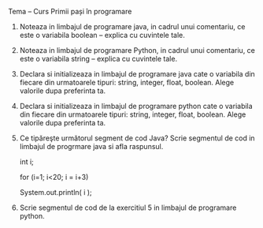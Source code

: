 Tema – Curs Primii pași în programare


1. Noteaza in limbajul de programare java, in cadrul unui comentariu, ce
   este o variabila boolean – explica cu cuvintele tale.
2. Noteaza in limbajul de programare Python, in cadrul unui comentariu,
   ce este o variabila string – explica cu cuvintele tale.
3. Declara si initializeaza in limbajul de programare java cate o variabila
   din fiecare din urmatoarele tipuri: string, integer, float, boolean. Alege
   valorile dupa preferinta ta.
4. Declara si initializeaza in limbajul de programare python cate o
   variabila din fiecare din urmatoarele tipuri: string, integer, float,
   boolean. Alege valorile dupa preferinta ta.
5. Ce tipăreşte următorul segment de cod Java? Scrie segmentul de cod
   in limbajul de progrmare java si afla raspunsul.
   
   int i;
   
   for (i=1; i<20; i = i+3)
   
   System.out.println( i );
6. Scrie segmentul de cod de la exercitiul 5 in limbajul de programare
   python.